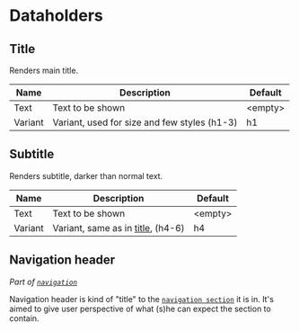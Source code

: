 # Dataholders

## Title

Renders main title.

| Name | Description | Default |
| ---- | ----------- | ------- |
| Text | Text to be shown | \<empty> |
| Variant | Variant, used for size and few styles (h1-3) | h1 |

## Subtitle

Renders subtitle, darker than normal text.

| Name | Description | Default |
| ---- | ----------- | ------- |
| Text | Text to be shown | \<empty> |
| Variant | Variant, same as in [title](#title), (h4-6) | h4 |

## Navigation header

*Part of [`navigation`](layout.md#navigation)*

Navigation header is kind of "title" to the [`navigation section`](layout.md#navigation-section) it is in.
It's aimed to give user perspective of what (s)he can expect the section to contain.
